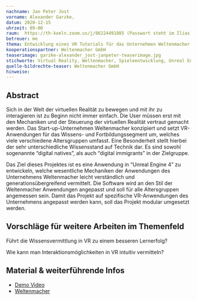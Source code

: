 ```yaml
---
nachname: Jan Peter Jost
vorname: Alexander Garzke,
datum: 2020-12-15
uhrzeit: 09-00
raum:  https://th-koeln.zoom.us/j/86224491085 (Passwort steht im Ilias) Präsentation
betreuer: me
thema: Entwicklung eines VR Tutorials für das Unternehmen Weltenmacher
kooperationspartner: Weltenmacher GmbH 
teaserimage: garzke-alexander_jost-janpeter-teaserimage.jpg
stichworte: Virtual Reality, Weltenmacher, Spieleentwicklung, Unreal Engine 4
quelle-bildrechte-teaser: Weltenmacher GmbH
hinweise:
---
```


## Abstract

Sich in der Welt der virtuellen Realität zu bewegen und mit ihr zu interagieren ist zu Beginn nicht immer einfach. Die User müssen erst mit den Mechaniken und der Steuerung der virtuellen Realität vertraut gemacht werden. Das Start-up-Unternehmen Weltenmacher konzipiert und setzt VR-Anwendungen für das Wissens- und Fortbildungssegment um, welches viele verschiedene Altersgruppen umfasst. Eine Besonderheit stellt hierbei der sehr unterschiedliche Wissensstand auf Technik dar. Es sind sowohl sogenannte “digital natives”, als auch “digital immigrants” in der Zielgruppe.

Das Ziel dieses Projektes ist es eine Anwendung in “Unreal Engine 4” zu entwickeln, welche wesentliche Mechaniken der Anwendungen des Unternehmens Weltenmacher leicht verständlich und generationsübergreifend vermittelt. Die Software wird an den Stil der Weltenmacher Anwendungen angepasst und soll für alle Altersgruppen angemessen sein. Damit das Projekt auf spezifische VR-Anwendungen des Unternehmens angepasst werden kann, soll das Projekt modular umgesetzt werden.

## Vorschläge für weitere Arbeiten im Themenfeld

Führt die Wissensvermittlung in VR zu einem besseren Lernerfolg?

Wie kann man Interaktionsmöglichkeiten in VR intuitiv vermitteln?

## Material & weiterführende Infos

- [Demo Video](https://th-koeln.sciebo.de/s/JHcTfsYBKgpu0pw)
- [Weltenmacher](https://weltenmacher.de)
